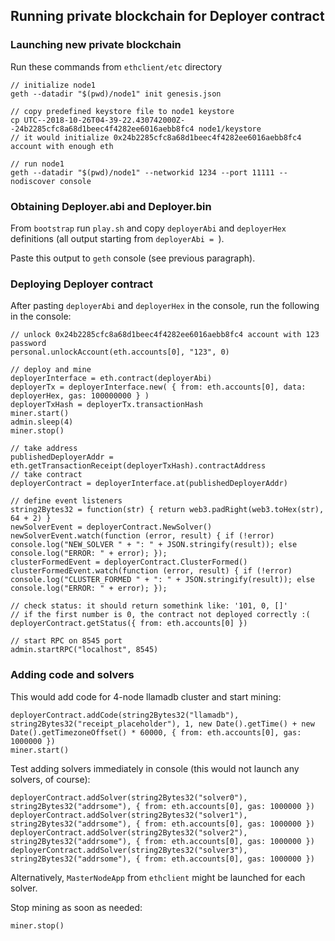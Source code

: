 ## Running private blockchain for Deployer contract

### Launching new private blockchain 

Run these commands from `ethclient/etc` directory

```
// initialize node1
geth --datadir "$(pwd)/node1" init genesis.json

// copy predefined keystore file to node1 keystore
cp UTC--2018-10-26T04-39-22.430742000Z--24b2285cfc8a68d1beec4f4282ee6016aebb8fc4 node1/keystore
// it would initialize 0x24b2285cfc8a68d1beec4f4282ee6016aebb8fc4 account with enough eth

// run node1
geth --datadir "$(pwd)/node1" --networkid 1234 --port 11111 --nodiscover console
```

### Obtaining Deployer.abi and Deployer.bin

From `bootstrap` run `play.sh` and copy `deployerAbi` and `deployerHex` definitions (all output starting from `deployerAbi = `).

Paste this output to `geth` console (see previous paragraph).

### Deploying Deployer contract

After pasting `deployerAbi` and `deployerHex` in the console, run the following in the console:

```
// unlock 0x24b2285cfc8a68d1beec4f4282ee6016aebb8fc4 account with 123 password
personal.unlockAccount(eth.accounts[0], "123", 0)

// deploy and mine
deployerInterface = eth.contract(deployerAbi)
deployerTx = deployerInterface.new( { from: eth.accounts[0], data: deployerHex, gas: 100000000 } )
deployerTxHash = deployerTx.transactionHash
miner.start()
admin.sleep(4)
miner.stop()

// take address
publishedDeployerAddr = eth.getTransactionReceipt(deployerTxHash).contractAddress
// take contract
deployerContract = deployerInterface.at(publishedDeployerAddr)

// define event listeners
string2Bytes32 = function(str) { return web3.padRight(web3.toHex(str), 64 + 2) }
newSolverEvent = deployerContract.NewSolver()
newSolverEvent.watch(function (error, result) { if (!error) console.log("NEW_SOLVER " + ": " + JSON.stringify(result)); else console.log("ERROR: " + error); });
clusterFormedEvent = deployerContract.ClusterFormed()
clusterFormedEvent.watch(function (error, result) { if (!error) console.log("CLUSTER_FORMED " + ": " + JSON.stringify(result)); else console.log("ERROR: " + error); });

// check status: it should return somethink like: '101, 0, []'
// if the first number is 0, the contract not deployed correctly :( 
deployerContract.getStatus({ from: eth.accounts[0] })

// start RPC on 8545 port
admin.startRPC("localhost", 8545)
```

### Adding code and solvers

This would add code for 4-node llamadb cluster and start mining: 

```
deployerContract.addCode(string2Bytes32("llamadb"), string2Bytes32("receipt_placeholder"), 1, new Date().getTime() + new Date().getTimezoneOffset() * 60000, { from: eth.accounts[0], gas: 1000000 })
miner.start()

```

Test adding solvers immediately in console (this would not launch any solvers, of course):

```
deployerContract.addSolver(string2Bytes32("solver0"), string2Bytes32("addrsome"), { from: eth.accounts[0], gas: 1000000 })
deployerContract.addSolver(string2Bytes32("solver1"), string2Bytes32("addrsome"), { from: eth.accounts[0], gas: 1000000 })
deployerContract.addSolver(string2Bytes32("solver2"), string2Bytes32("addrsome"), { from: eth.accounts[0], gas: 1000000 })
deployerContract.addSolver(string2Bytes32("solver3"), string2Bytes32("addrsome"), { from: eth.accounts[0], gas: 1000000 })
```

Alternatively, `MasterNodeApp` from `ethclient` might be launched for each solver.

Stop mining as soon as needed:

```
miner.stop()
```
